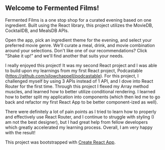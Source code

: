 ## Welcome to Fermented Films!

Fermented Films is a one stop shop for a curated evening based on one ingredient. Built using the React library, this project utilizes the MovieDB, CocktailDB, and MealsDB APIs.

Open the app, pick an ingredient theme for the evening, and select your preferred movie genre. We'll curate a meal, drink, and movie combination around your selections. Don't like one of our recommendations? Click "Shake it up!" and we'll find another that suits your needs.

I really enjoyed this project! It was my second React project and I was able to build upon my learnings from my first React project, Podcastable (https://github.com/sjlowchappell/podcastable). For this project, I challenged myself by using 3 APIs instead of 1 API, and I dove into React Router for the first time. Through this project I flexed my Array method muscles, and learned how to better utilize conditional rendering. I learned how to better split my application into components (which then led me to go back and refactor my first React App to be better component-ized as well).

There were definitely a lot of pain points as I tried to learn how to properly and effectively use React Router, and I continue to struggle with styling (I am not the best designer), but I had great help from fellow developers which greatly accelerated my learning process. Overall, I am very happy with the result!

This project was bootstrapped with [Create React App](https://github.com/facebook/create-react-app).
